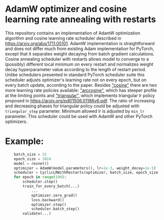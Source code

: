 # AdamW optimizer and cosine learning rate annealing with restarts

This repository contains an implementation of AdamW optimization algorithm and cosine learning rate scheduler described in https://arxiv.org/abs/1711.05101. AdamW implementation is straightforward and does not differ much from existing Adam implementation for PyTorch, except that it separates weight decaying from batch gradient calculations.
Cosine annealing scheduler with restarts allows model to converge to a (possibly) different local minimum on every restart and normalizes weight decay hyperparameter value according to the length of restart period.
Unlike schedulers presented in standard PyTorch scheduler suite this scheduler adjusts optimizer's learning rate not on every epoch, but on every batch update, according to the paper.
Besides ["cosine"](https://www.google.com/search?q=(cos(x%2Fpi)%2B1)%2F2) there are two more learning rate policies available: ["arccosine"](https://www.google.com/search?q=arccos(2*x-1)%2Fpi), which has steeper profile at the limiting points and ["triangular"](https://www.google.com/search?q=1-abs(x*2-1)), which implements triangular lr policy proposed in https://arxiv.org/pdf/1506.01186v6.pdf.
The ratio of increasing and decreasing phases for triangular policy could be adjusted with `triangular_step` parameter. Minimum allowed lr is adjusted by `min_lr` parameter.
This scheduler could be used with AdamW and other PyTorch optimizers.

# Example:
```python
    batch_size = 32
    epoch_size = 1024
    model = resnet()
    optimizer = AdamW(model.parameters(), lr=1e-3, weight_decay=1e-5)
    scheduler = CyclicLRWithRestarts(optimizer, batch_size, epoch_size, restart_period=5, t_mult=1.2, policy="cosine")
    for epoch in range(100):
        scheduler.step()
        train_for_every_batch(...)
            ...
            optimizer.zero_grad()
            loss.backward()
            optimizer.step()
            scheduler.batch_step()
        validate(...)
```        
